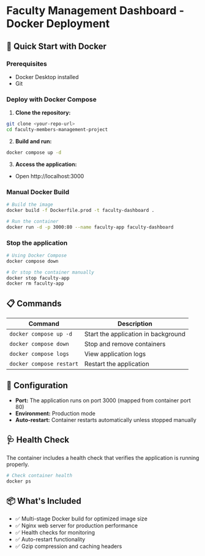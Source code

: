 # Faculty Management Dashboard - Docker Deployment

## 🚀 Quick Start with Docker

### Prerequisites
- Docker Desktop installed
- Git

### Deploy with Docker Compose

1. **Clone the repository:**
```bash
git clone <your-repo-url>
cd faculty-members-management-project
```

2. **Build and run:**
```bash
docker compose up -d
```

3. **Access the application:**
- Open http://localhost:3000

### Manual Docker Build

```bash
# Build the image
docker build -f Dockerfile.prod -t faculty-dashboard .

# Run the container
docker run -d -p 3000:80 --name faculty-app faculty-dashboard
```

### Stop the application

```bash
# Using Docker Compose
docker compose down

# Or stop the container manually
docker stop faculty-app
docker rm faculty-app
```

## 📋 Commands

| Command | Description |
|---------|-------------|
| `docker compose up -d` | Start the application in background |
| `docker compose down` | Stop and remove containers |
| `docker compose logs` | View application logs |
| `docker compose restart` | Restart the application |

## 🔧 Configuration

- **Port:** The application runs on port 3000 (mapped from container port 80)
- **Environment:** Production mode
- **Auto-restart:** Container restarts automatically unless stopped manually

## 🩺 Health Check

The container includes a health check that verifies the application is running properly.

```bash
# Check container health
docker ps
```

## 📦 What's Included

- ✅ Multi-stage Docker build for optimized image size
- ✅ Nginx web server for production performance
- ✅ Health checks for monitoring
- ✅ Auto-restart functionality
- ✅ Gzip compression and caching headers
